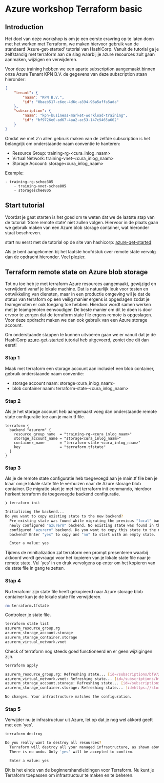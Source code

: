 # Azure workshop Terraform basic

## Introduction
Het doel van deze workshop is om je een eerste eravring op te laten doen met het werken met Terraform, we maken hiervoor gebruik van de standaard 'Azure-get-started' tutorial van HashiCorp. Vanuit de tutorial ga je zelfstandig met terraform aan de slag waarbij je azure resources zult gaan aanmaken, wijzigen en verwijderen. 

Voor deze training hebben we een aparte subscription aangemaakt binnen onze Azure Tenant KPN B.V. de gegevens van deze subscription staan hieronder:

```json
{
	"tenant": {
		"naam": "KPN B.V.",
		"id": "0baeb517-c6ec-4d6c-a394-96a5affa5ada"
	},
	"subscription": {
		"naam": "kpn-business-market-workload-training",
		"id": "bf9726e0-ad67-4aa2-ac53-147c9465a602"
	}
}
```

Omdat we met z'n allen gebruik maken van de zelfde subscription is het belangrijk om onderstaande naam conventie te hanteren:

- Resource Group: training-rg-<cura_inlog_naam>
- Virtual Network: training-vnet-<cura_inlog_naam>
- Storage Account: storage<cura_inlog_naam>

Example:
```
- training-rg-schee805
    - training-vnet-schee805
    - storageschee805
```

## Start tutorial
Voordat je gaat starten is het goed om te weten dat we de laatste stap van de tutorial 'Store remote state' niet zullen volgen. Hiervoor in de plaats gaan we gebruik maken van een Azure blob storage container, wat hieronder staat beschreven.

start nu eerst met de tutorial op de site van hashicorp: [azure-get-started](https://developer.hashicorp.com/terraform/tutorials/azure-get-started)

Als je bent aangekomen bij het laatste hoofdstuk over remote state vervolg dan de opdracht hieronder. Veel plezier.


## Terraform remote state on Azure blob storage
Tot nu toe heb je met terraform Azure resources aangemaakt, gewijzigd en verwijderd vanaf je lokale machine. Dat is natuurlijk leuk voor testen en ontwikkeling van diensten, maar in een productie omgeving wil je dat de status van terraform op een veilig manier ergens is opgeslagen zodat je teamgenoten er ook toegang toe hebben. Hierdoor wordt samen werken met je teamgenoten eenvoudiger. De beste manier om dit te doen is door ervoor te zorgen dat de terraform state file ergens remote is opgeslagen. Voor deze opdracht maken we dan ook gebruik van een Azure storage account.

Om onderstaande stappen te kunnen uitvoeren gaan we er vanuit dat je de HashiCorp [azure-get-started](https://developer.hashicorp.com/terraform/tutorials/azure-get-started) tutorial heb uitgevoerd, zoniet doe dit dan eerst!

### Stap 1
Maak met terraform een storage account aan inclusief een blob container, gebruik onderstaande naam conventie:
- storage account naam: storage<cura_inlog_naam>
- blob container naam: terraform-state-<cura_inlog_naam>

### Stap 2
Als je het storage account heb aangemaakt voeg dan onderstaande remote state configuratie toe aan je main.tf file.

```hcl
terraform {
  backend "azurerm" {
    resource_group_name  = "training-rg-<cura_inlog_naam>"
    storage_account_name = "storage<cura_inlog_naam>"
    container_name       = "terraform-state-<cura_inlog_naam>"
    key                  = "terraform.tfstate"
  }
}
```

### Stap 3
Als je de remote state configuratie heb toegevoegd aan je main.tf file ben je klaar om je lokale state file te verhuizen naar de Azure storage blob container. De migratie start je met het terraform init commando, hierdoor herkent terraform de toegevoegde backend configuratie.

```bash
❯ terraform init

Initializing the backend...
Do you want to copy existing state to the new backend?
  Pre-existing state was found while migrating the previous "local" backend to the
  newly configured "azurerm" backend. No existing state was found in the newly
  configured "azurerm" backend. Do you want to copy this state to the new "azurerm"
  backend? Enter "yes" to copy and "no" to start with an empty state.

  Enter a value: yes
```
Tijdens de reinitialization zal terraform een prompt presenteren waarbij akkoord wordt gevraagd voor het kopieren van je lokale state file naar je remote state. Vul 'yes' in en druk vervolgens op enter om het kopieren van de state file in gang te zetten.

### Stap 4
Nu terrafomr zijn state file heeft gekopieerd naar Azure storage blob container kun je de lokale state file verwijderen.
```bash
rm terraform.tfstate
```
Controleer je state file.
```bash
terraform state list
azurerm_resource_group.rg
azurerm_storage_account.storage
azurerm_storage_container.storage
azurerm_virtual_network.vnet

```
Check of terraform nog steeds goed functioneerd en er geen wijzigingen zijn.
```bash
terraform apply

azurerm_resource_group.rg: Refreshing state... [id=/subscriptions/bf9726e0-ad67-4aa2-ac53-147c9465a602/resourceGroups/training-rg-schee805]
azurerm_virtual_network.vnet: Refreshing state... [id=/subscriptions/bf9726e0-ad67-4aa2-ac53-147c9465a602/resourceGroups/training-rg-schee805/providers/Microsoft.Network/virtualNetworks/training-vnet-schee805]
azurerm_storage_account.storage: Refreshing state... [id=/subscriptions/bf9726e0-ad67-4aa2-ac53-147c9465a602/resourceGroups/training-rg-schee805/providers/Microsoft.Storage/storageAccounts/storageaccountschee805]
azurerm_storage_container.storage: Refreshing state... [id=https://storageaccountschee805.blob.core.windows.net/terraform-state-schee805]

No changes. Your infrastructure matches the configuration.
```
### Stap 5

Verwijder nu je infrastructuur uit Azure, let op dat je nog wel akkord geeft met een 'yes'.

```bash
terraform destroy

Do you really want to destroy all resources?
  Terraform will destroy all your managed infrastructure, as shown above.
  There is no undo. Only 'yes' will be accepted to confirm.

  Enter a value: yes
```

Dit is het einde van de beginnershandleidingen voor Terraform. Nu kunt je Terraform toepassen om infrastructuur te maken en te beheren.